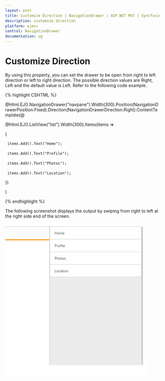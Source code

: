 ```yaml
---
layout: post
title: Customize Direction | NavigationDrawer | ASP.NET MVC | Syncfusion
description: customize direction
platform: ejmvc
control: NavigationDrawer
documentation: ug
---
```


# Customize Direction

By using this property, you can set the drawer to be open from right to left direction or left to right direction. The possible direction values are Right, Left and the default value is Left. Refer to the following code example.



{% highlight CSHTML %}

@Html.EJ().NavigationDrawer("navpane").Width(300).Position(NavigationDrawerPosition.Fixed).Direction(NavigationDrawerDirection.Right).ContentTemplate(@<div>

@Html.EJ().ListView("list").Width(300).Items(items =>

{

	 items.Add().Text("Home");

	 items.Add().Text("Profile");

	 items.Add().Text("Photos");

	 items.Add().Text("Location");

})

</div>)


{% endhighlight %}



The following screenshot displays the output by swiping from right to left at the right side end of the screen.

![](Customize-Direction_images/Customize-Direction_img1.png)



